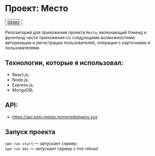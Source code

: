 # Проект: Место

<button width="50px" height="30px" backgroung-color="green"><a href="https://esto.mesto.nomoredomains.xyz">DEMO</a></button>

Репозиторий для приложения проекта `Mesto`, включающий бэкенд и фронтенд части приложения со следующими возможностями: авторизации и регистрации пользователей, операции с карточками и пользователями.

## Технологии, которые я использовал:
* React.js;
* Node.js;
* Express.js;
* MongoDB;

## API:
* https://api.esto.mesto.nomoredomains.xyz


## Запуск проекта

`npm run start` — запускает сервер   
`npm run dev` — запускает сервер с hot-reload
